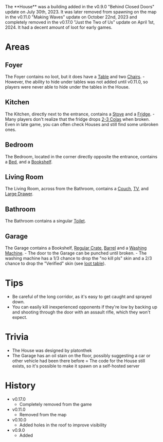 <Removed />
The **House** was a building added in the v0.9.0 "Behind Closed Doors" update on July 30th, 2023. It was later removed from spawning on the map in the v0.11.0 "Making Waves" update on October 22nd, 2023 and completely removed in the v0.17.0 "Just the Two of Us" update on April 1st, 2024. It had a decent amount of loot for early games.

# Areas

## Foyer

The Foyer contains no loot, but it does have a [Table](/obstacles/table) and two [Chairs](/obstacles/chair). - However, the ability to hide under tables was not added until v0.11.0, so players were never able to hide under the tables in the House.

## Kitchen

The Kitchen, directly next to the entrance, contains a [Stove](/obstacles/stove) and a [Fridge](/obstacles/fridge). - Many players don't realize that the fridge drops [2-3 Colas](/loot#fridge) when broken. Even in late game, you can often check Houses and still find some unbroken ones.

## Bedroom

The Bedroom, located in the corner directly opposite the entrance, contains a [Bed](/obstacles/bed), and a [Bookshelf](/obstacles/bookshelf).

## Living Room

The Living Room, across from the Bathroom, contains a [Couch](/obstacles/couch), [TV](/obstacles/tv), and [Large Drawer](/obstacles/large_drawer).

## Bathroom

The Bathroom contains a singular [Toilet](/obstacles/toilet).

## Garage

The Garage contains a Bookshelf, [Regular Crate](/obstacles/regular_crate), [Barrel](/obstacles/barrel) and a [Washing Machine](/obstacles/washing_machine). - The door to the Garage can be punched until broken. - The washing machine has a 1/3 chance to drop the "no kill pls" skin and a 2/3 chance to drop the "Verified" skin (see [loot table](/loot#washing_machine)).

# Tips

- Be careful of the long corridor, as it's easy to get caught and sprayed down.
- You can easily kill inexperienced opponents if they're low by backing up and shooting through the door with an assault rifle, which they won't expect.

# Trivia

- The House was designed by platonthek
- The Garage has an oil stain on the floor, possibly suggesting a car or other vehicle had been there before
  = The code for the House still exists, so it's possible to make it spawn on a self-hosted server

# History

- v0.17.0
  - Completely removed from the game
- v0.11.0
  - Removed from the map
- v0.10.0
  - Added holes in the roof to improve visibility
- v0.9.0
  - Added
